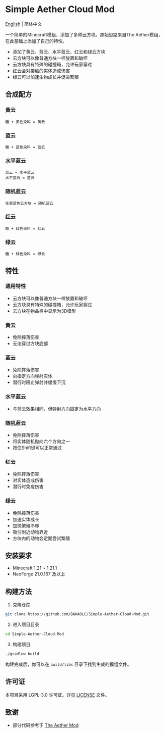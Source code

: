 # Simple Aether Cloud Mod

[English](README_EN.md) | 简体中文

一个简单的Minecraft模组，添加了多种云方块。原始思路来自The Aether模组，在此基础上添加了自己的特性。

- 添加了黄云、蓝云、水平蓝云、红云和绿云方块
- 云方块可以像普通方块一样放置和破坏
- 云方块具有特殊的碰撞箱，允许玩家穿过
- 红云会对接触的实体造成伤害
- 绿云可以加速生物成长并促进繁殖

## 合成配方

### 黄云

```
糖 + 黄色染料 = 黄云
```

### 蓝云

```
糖 + 蓝色染料 = 蓝云
```

### 水平蓝云

```
蓝云 = 水平蓝云
水平蓝云 = 蓝云
```

### 随机蓝云

```
任意蓝色云方块 = 随机蓝云
```

### 红云

```
糖 + 红色染料 = 红云
```

### 绿云

```
糖 + 绿色染料 = 绿云
```

## 特性

### 通用特性

- 云方块可以像普通方块一样放置和破坏
- 云方块具有特殊的碰撞箱，允许玩家穿过
- 云方块在物品栏中显示为3D模型

### 黄云

- 免除摔落伤害
- 无法穿过方块底部

### 蓝云

- 免除摔落伤害
- 向指定方向弹射实体
- 潜行时阻止弹射并缓慢下沉

### 水平蓝云

- 与蓝云效果相同，但弹射方向固定为水平方向

### 随机蓝云

- 免除摔落伤害
- 将实体随机抛向六个方向之一
- 按住Shift键可以正常通过

### 红云

- 免除摔落伤害
- 对实体造成伤害
- 潜行时免疫伤害

### 绿云

- 免除摔落伤害
- 加速实体成长
- 加快繁殖冷却
- 吸引附近动物靠近
- 方块内的动物会定期尝试繁殖

## 安装要求

- Minecraft 1.21 ~ 1.21.1
- NeoForge 21.0.167 及以上

## 构建方法

1. 克隆仓库

```bash
git clone https://github.com/BAKAOLC/Simple-Aether-Cloud-Mod.git
```

2. 进入项目目录

```bash
cd Simple-Aether-Cloud-Mod
```

3. 构建项目

```bash
./gradlew build
```

构建完成后，你可以在 `build/libs` 目录下找到生成的模组文件。

## 许可证

本项目采用 LGPL-3.0 许可证。详见 [LICENSE](LICENSE) 文件。

## 致谢

- 部分代码参考于 [The Aether Mod](https://github.com/The-Aether-Team/The-Aether)
